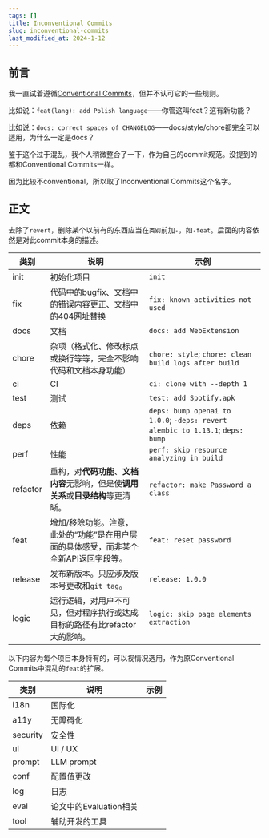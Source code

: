 ```yaml
---
tags: []
title: Inconventional Commits
slug: inconventional-commits
last_modified_at: 2024-1-12
---
```


## 前言

我一直试着遵循[Conventional Commits](https://www.conventionalcommits.org/)，但并不认可它的一些规则。

比如说：`feat(lang): add Polish language`——你管这叫feat？这有新功能？

比如说：`docs: correct spaces of CHANGELOG`——docs/style/chore都完全可以适用，为什么一定是docs？

鉴于这个过于混乱，我个人稍微整合了一下，作为自己的commit规范。没提到的都和Conventional Commits一样。

因为比较不conventional，所以取了Inconventional Commits这个名字。

## 正文

去除了`revert`，删除某个以前有的东西应当在`类别`前加`-`，如`-feat`。后面的内容依然是对此commit本身的描述。

| 类别 | 说明 | 示例 |
| --- | --- | --- |
| init | 初始化项目 | `init` |
| fix | 代码中的bugfix、文档中的错误内容更正、文档中的404网址替换 | `fix: known_activities not used` |
| docs | 文档 | `docs: add WebExtension` |
| chore | 杂项（格式化、修改标点或换行等等，完全不影响代码和文档本身功能） | `chore: style`; `chore: clean build logs after build` |
| ci | CI | `ci: clone with --depth 1` |
| test | 测试 | `test: add Spotify.apk` |
| deps | 依赖 | `deps: bump openai to 1.0.0`; `-deps: revert alembic to 1.13.1`; `deps: bump` |
| perf | 性能 | `perf: skip resource analyzing in build` |
| refactor | 重构，对**代码功能**、**文档内容**无影响，但是使**调用关系**或**目录结构**等更清晰。 | `refactor: make Password a class` |
| feat | 增加/移除功能。注意，此处的“功能”是在用户层面的具体感受，而非某个全新API返回字段等。 | `feat: reset password` |
| release | 发布新版本。只应涉及版本号更改和`git tag`。 | `release: 1.0.0` |
| logic | 运行逻辑，对用户不可见，但对程序执行或达成目标的路径有比refactor大的影响。 | `logic: skip page elements extraction` |

以下内容为每个项目本身特有的，可以视情况选用，作为原Conventional Commits中混乱的`feat`的扩展。

| 类别 | 说明 | 示例 |
| --- | --- | --- |
| i18n | 国际化 |  |
| a11y | 无障碍化 |  |
| security | 安全性 |  |
| ui | UI / UX |  |
| prompt | LLM prompt |  |
| conf | 配置值更改 |  |
| log | 日志 |  |
| eval | 论文中的Evaluation相关 |  |
| tool | 辅助开发的工具 |  |
